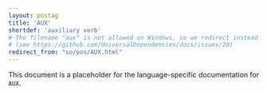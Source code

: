 ```yaml
---
layout: postag
title: 'AUX'
shortdef: 'auxiliary verb'
# The filename "aux" is not allowed on Windows, so we redirect instead
# (see https://github.com/UniversalDependencies/docs/issues/20)
redirect_from: "so/pos/AUX.html"
---
```


This document is a placeholder for the language-specific documentation
for `AUX`.
